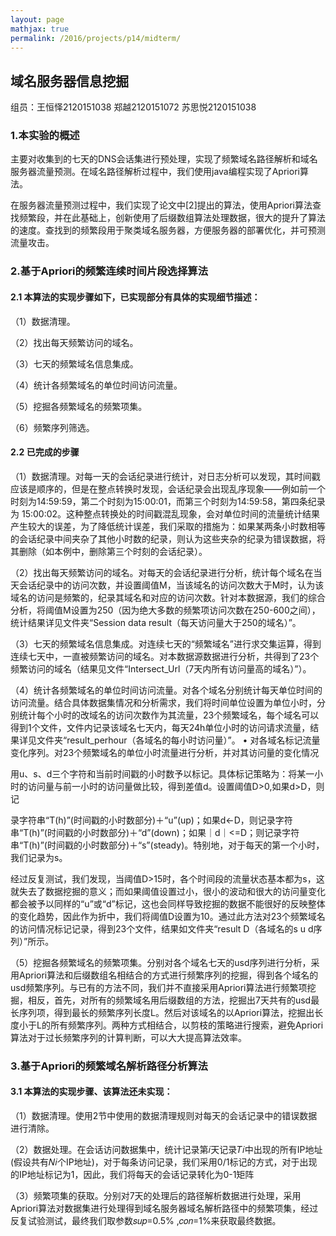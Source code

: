 ```yaml
---
layout: page
mathjax: true
permalink: /2016/projects/p14/midterm/
---
```


## 域名服务器信息挖掘

组员：王恒怿2120151038  郑越2120151072  苏思悦2120151038

### 1.本实验的概述

主要对收集到的七天的DNS会话集进行预处理，实现了频繁域名路径解析和域名服务器流量预测。在域名路径解析过程中，我们使用java编程实现了Apriori算法。

在服务器流量预测过程中，我们实现了论文中[2]提出的算法，使用Apriori算法查找频繁段，并在此基础上，创新使用了后缀数组算法处理数据，很大的提升了算法的速度。查找到的频繁段用于聚类域名服务器，方便服务器的部署优化，并可预测流量攻击。

### 2.基于Apriori的频繁连续时间片段选择算法

#### 2.1 本算法的实现步骤如下，已实现部分有具体的实现细节描述：

（1）数据清理。

（2）找出每天频繁访问的域名。

（3）七天的频繁域名信息集成。

（4）统计各频繁域名的单位时间访问流量。

（5）挖掘各频繁域名的频繁项集。

（6）频繁序列筛选。

#### 2.2 已完成的步骤

（1）数据清理。对每一天的会话纪录进行统计，对日志分析可以发现，其时间戳应该是顺序的，但是在整点转换时发现，会话纪录会出现乱序现象——例如前一个时刻为14:59:59，第二个时刻为15:00:01，而第三个时刻为14:59:58，第四条纪录为 15:00:02。这种整点转换处的时间戳混乱现象，会对单位时间的流量统计结果产生较大的误差，为了降低统计误差，我们采取的措施为：如果某两条小时数相等的会话纪录中间夹杂了其他小时数的纪录，则认为这些夹杂的纪录为错误数据，将其删除（如本例中，删除第三个时刻的会话纪录）。

（2）找出每天频繁访问的域名。对每天的会话纪录进行分析，统计每个域名在当天会话纪录中的访问次数，并设置阈值M，当该域名的访问次数大于M时，认为该域名的访问是频繁的，纪录其域名和对应的访问次数。针对本数据源，我们的综合分析，将阈值M设置为250（因为绝大多数的频繁项访问次数在250-600之间），统计结果详见文件夹“Session data result（每天访问量大于250的域名）”。

（3）七天的频繁域名信息集成。对连续七天的“频繁域名”进行求交集运算，得到连续七天中，一直被频繁访问的域名。对本数据源数据进行分析，共得到了23个频繁访问的域名（结果见文件“Intersect_Url（7天内所有访问量高的域名）”）。

（4）统计各频繁域名的单位时间访问流量。对各个域名分别统计每天单位时间的访问流量。结合具体数据集情况和分析需求，我们将时间单位设置为单位小时，分别统计每个小时的改域名的访问次数作为其流量，23个频繁域名，每个域名可以得到1个文件，文件内记录该域名七天内，每天24h单位小时的访问请求流量，结果详见文件夹“result_perhour（各域名的每小时访问量）”。 • 对各域名标记流量变化序列。对23个频繁域名的单位小时流量进行分析，并对其访问量的变化情况

用u、s、d三个字符和当前时间戳的小时数予以标记。具体标记策略为：将某一小时的访问量与前一小时的访问量做比较，得到差值d。设置阈值D>0,如果d>D，则记

录字符串“T(h)”(时间戳的小时数部分)＋“u”(up)；如果d<-D，则记录字符串“T(h)”(时间戳的小时数部分)＋“d”(down)；如果｜d｜<=D；则记录字符串“T(h)”(时间戳的小时数部分)＋“s”(steady)。特别地，对于每天的第一个小时，我们记录为s。

经过反复测试，我们发现，当阈值D>15时，各个时间段的流量状态基本都为s，这就失去了数据挖掘的意义；而如果阈值设置过小，很小的波动和很大的访问量变化都会被予以同样的“u”或“d”标记，这也会同样导致挖掘的数据不能很好的反映整体的变化趋势，因此作为折中，我们将阈值D设置为10。通过此方法对23个频繁域名的访问情况标记记录，得到23个文件，结果如文件夹“result D（各域名的s u d序列）”所示。

（5）挖掘各频繁域名的频繁项集。分别对各个域名七天的usd序列进行分析，采用Apriori算法和后缀数组名相结合的方式进行频繁序列的挖掘，得到各个域名的usd频繁序列。与已有的方法不同，我们并不直接采用Apriori算法进行频繁项挖掘，相反，首先，对所有的频繁域名用后缀数组的方法，挖掘出7天共有的usd最长序列项，得到最长的频繁序列长度L。然后对该域名的以Apriori算法，挖掘出长度小于L的所有频繁序列。两种方式相结合，以剪枝的策略进行搜索，避免Apriori算法对于过长频繁序列的计算判断，可以大大提高算法效率。

### 3.基于Apriori的频繁域名解析路径分析算法

#### 3.1 本算法的实现步骤、该算法还未实现：

（1）数据清理。使用2节中使用的数据清理规则对每天的会话记录中的错误数据进行清除。

（2）数据处理。在会话访问数据集中，统计记录第𝑖天记录𝑇𝑖中出现的所有IP地址(假设共有𝑁𝑖个IP地址)，对于每条访问记录，我们采用0/1标记的方式，对于出现的IP地址标记为1，因此，我们将每天的会话记录转化为0-1矩阵

（3）频繁项集的获取。分别对7天的处理后的路径解析数据进行处理，采用Apriori算法对数据集进行处理得到域名服务器域名解析路径中的频繁项集，经过反复试验测试，最终我们取参数𝑠𝑢𝑝=0.5% ,𝑐𝑜𝑛=1%来获取最终数据。
